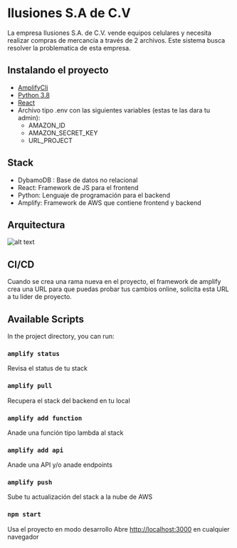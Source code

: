 # Ilusiones S.A de C.V

La empresa Ilusiones S.A. de C.V. vende equipos celulares y necesita realizar compras de mercancía
a través de 2 archivos. Este sistema busca resolver la problematica de esta empresa.


## Instalando el proyecto

- [AmplifyCli](https://docs.amplify.aws/cli/start/install/)
- [Python 3.8](https://www.python.org/downloads/)
- [React](https://es.reactjs.org/)
- Archivo tipo .env con las siguientes variables (estas te las dara tu admin):
    - AMAZON_ID
    - AMAZON_SECRET_KEY
    - URL_PROJECT



## Stack 

- DybamoDB : Base de datos no relacional
- React: Framework de JS para el frontend
- Python: Lenguaje de programación para el backend
- Amplify: Framework de AWS que contiene frontend y backend

## Arquitectura

![alt text](https://m2crowdoscar.s3.us-west-2.amazonaws.com/arquitectura.drawio.png?response-content-disposition=inline&X-Amz-Security-Token=IQoJb3JpZ2luX2VjEAEaCXVzLXdlc3QtMSJHMEUCIQCq%2B3tVeIl43ArouJEz%2BpX5tp3jhRgUB%2FWw79zOdiPDUAIgFl2lnlS9ZCApHzndOWtHYvzxPwyESFsM34kmItPcU3cq%2FwIIqv%2F%2F%2F%2F%2F%2F%2F%2F%2F%2FARABGgw0NzcyODc3MDg1NDQiDFPfVONckX3KrD%2FZpirTAplzIct6ZIYAYftUr2Kt8J9lrA3M%2BbB5x0L%2FsmOGpx9rQdRClaWNtBR2sNLSSN9C5hyYU8YZEvCEiGgCMbS%2F8AJ6pGOL5flPvCshzk29Rqxvc5Slfs7VKF1cPPA2FiS6NdMxqqqX%2Fo3qEE5V2%2Fa7jigvjNstiILe%2F9uUEhQgncP2a8McSd2p%2BS2LwIgdfjkuqVLez%2FHDhgzLINv5W0JVmnITxkVIHiPZkQDy6bKMUBBxz0YfKpEGeInyRMl9twW7pu%2BAgb5Zd2O7WauD0L%2FdBDBvBbzrLbnm9N1HTfv6%2F%2BDEJ%2F%2FtHbTmjLldpo0vv88g5CueS3vPEOfC9YilppJWkBBn8x30vOp9G7fL3LmeLscltbw1s7j%2BxfW44IGcN1dMjfJ%2BYunADpmiO%2B8%2FJllpKu5OnHqn%2BXlqjOlrGVpk6iOaHBOwCMFNU%2BKrr%2FBukiJfqdp%2BEDDJjaCMBjqzAs%2FbTZ0GiqrHA3fSIntkLU3G7b%2BWdnLrxZXihO%2BdPHllQzcitTQkKhdipcNjpJQg9WPeK603qRlyRDJlzQqd61gdEuzDub6QZeyGg3ujtzrqFNYe%2BlUbX6rvALl8rxj1K%2BLj20P7ffabf%2BB2Fv4iWlbRda0OPeBu%2BrliCsLfWE80g8IyH8nYDPrNWTKs%2BXi52OWu2%2BNRFUZ0Ux%2BD0RjXA1jhRD2jo0Wk47J1SiyjRndHK7FjUo9EGowRF8SDIO69%2BDpvWFpV9bTROc6ObfwOessiAX89jxrikRU8EU8y7x5bMFVLmnsU4JGGKAskXyjKZ0HqG3kW965YnRsuFW7IOA28Tp%2BDhDexYhm%2BeV2xo7cM3tSmBfZUDnycUF1RusK2m8ubn8o1uz04scSxQ5vsi3RmFxI%3D&X-Amz-Algorithm=AWS4-HMAC-SHA256&X-Amz-Date=20211107T231917Z&X-Amz-SignedHeaders=host&X-Amz-Expires=300&X-Amz-Credential=ASIAW6IEQO6AOJJILFHL%2F20211107%2Fus-west-2%2Fs3%2Faws4_request&X-Amz-Signature=78975be5a918f7402836eaafed69b1c66d1ffde1bdc8690e867ce7a9d4e249cc)


## CI/CD

Cuando se crea una rama nueva en el proyecto, el framework de amplify crea una URL para que puedas probar tus cambios
online, solicita esta URL a tu lider de proyecto. 


## Available Scripts

In the project directory, you can run:


### `amplify status`

Revisa el status de tu stack

### `amplify pull`

Recupera el stack del backend en tu local


### `amplify add function`

Anade una función tipo lambda al stack


### `amplify add api`

Anade una API y/o anade endpoints


### `amplify push`

Sube tu actualización del stack a la nube de AWS

### `npm start`

Usa el proyecto en modo desarrollo
Abre [http://localhost:3000](http://localhost:3000) en cualquier navegador





